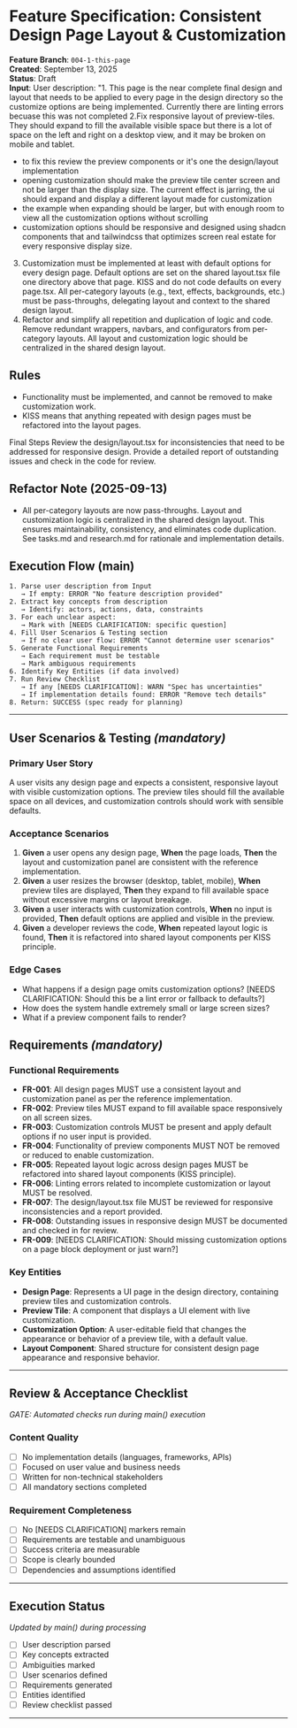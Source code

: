 # Feature Specification: Consistent Design Page Layout & Customization

**Feature Branch**: `004-1-this-page`  
**Created**: September 13, 2025  
**Status**: Draft  
**Input**: User description: "1. This page is the near complete final design and layout that needs to be applied to every page in the design directory so the customize options are being implemented. Currently there are linting errors becuase this was not completed
2.Fix responsive layout of preview-tiles. They should expand to fill the available visible space but there is a lot of space on the left and right on a desktop view, and it may be broken on mobile and tablet.
- to fix this review the preview components or it's one the design/layout implementation
- opening customization should make the preview tile center screen and not be larger than the display size. The current effect is jarring, the ui should expand and display a different layout made for customization
- the example when expanding should be larger, but with enough room to view all the customization options without scrolling
- customization options should be responsive and designed using shadcn components that and tailwindcss that optimizes screen real estate for every responsive display size.
3. Customization must be implemented at least with default options for every design page. Default options are set on the shared layout.tsx file one directory above that page. KISS and do not code defaults on every page.tsx. All per-category layouts (e.g., text, effects, backgrounds, etc.) must be pass-throughs, delegating layout and context to the shared design layout.
4. Refactor and simplify all repetition and duplication of logic and code. Remove redundant wrappers, navbars, and configurators from per-category layouts. All layout and customization logic should be centralized in the shared design layout.

## Rules

- Functionality must be implemented, and cannot be removed to make customization work.
- KISS means that anything repeated with design pages must be refactored into the layout pages. 

Final Steps
Review the design/layout.tsx for inconsistencies that need to be addressed for responsive design. Provide a detailed report of outstanding issues and check in the code for review.

## Refactor Note (2025-09-13)
- All per-category layouts are now pass-throughs. Layout and customization logic is centralized in the shared design layout. This ensures maintainability, consistency, and eliminates code duplication. See tasks.md and research.md for rationale and implementation details.

## Execution Flow (main)
```
1. Parse user description from Input
   → If empty: ERROR "No feature description provided"
2. Extract key concepts from description
   → Identify: actors, actions, data, constraints
3. For each unclear aspect:
   → Mark with [NEEDS CLARIFICATION: specific question]
4. Fill User Scenarios & Testing section
   → If no clear user flow: ERROR "Cannot determine user scenarios"
5. Generate Functional Requirements
   → Each requirement must be testable
   → Mark ambiguous requirements
6. Identify Key Entities (if data involved)
7. Run Review Checklist
   → If any [NEEDS CLARIFICATION]: WARN "Spec has uncertainties"
   → If implementation details found: ERROR "Remove tech details"
8. Return: SUCCESS (spec ready for planning)
```

---

## User Scenarios & Testing *(mandatory)*

### Primary User Story
A user visits any design page and expects a consistent, responsive layout with visible customization options. The preview tiles should fill the available space on all devices, and customization controls should work with sensible defaults.

### Acceptance Scenarios
1. **Given** a user opens any design page, **When** the page loads, **Then** the layout and customization panel are consistent with the reference implementation.
2. **Given** a user resizes the browser (desktop, tablet, mobile), **When** preview tiles are displayed, **Then** they expand to fill available space without excessive margins or layout breakage.
3. **Given** a user interacts with customization controls, **When** no input is provided, **Then** default options are applied and visible in the preview.
4. **Given** a developer reviews the code, **When** repeated layout logic is found, **Then** it is refactored into shared layout components per KISS principle.

### Edge Cases
- What happens if a design page omits customization options? [NEEDS CLARIFICATION: Should this be a lint error or fallback to defaults?]
- How does the system handle extremely small or large screen sizes?
- What if a preview component fails to render?

## Requirements *(mandatory)*

### Functional Requirements
- **FR-001**: All design pages MUST use a consistent layout and customization panel as per the reference implementation.
- **FR-002**: Preview tiles MUST expand to fill available space responsively on all screen sizes.
- **FR-003**: Customization controls MUST be present and apply default options if no user input is provided.
- **FR-004**: Functionality of preview components MUST NOT be removed or reduced to enable customization.
- **FR-005**: Repeated layout logic across design pages MUST be refactored into shared layout components (KISS principle).
- **FR-006**: Linting errors related to incomplete customization or layout MUST be resolved.
- **FR-007**: The design/layout.tsx file MUST be reviewed for responsive inconsistencies and a report provided.
- **FR-008**: Outstanding issues in responsive design MUST be documented and checked in for review.
- **FR-009**: [NEEDS CLARIFICATION: Should missing customization options on a page block deployment or just warn?]

### Key Entities
- **Design Page**: Represents a UI page in the design directory, containing preview tiles and customization controls.
- **Preview Tile**: A component that displays a UI element with live customization.
- **Customization Option**: A user-editable field that changes the appearance or behavior of a preview tile, with a default value.
- **Layout Component**: Shared structure for consistent design page appearance and responsive behavior.

---

## Review & Acceptance Checklist
*GATE: Automated checks run during main() execution*

### Content Quality
- [ ] No implementation details (languages, frameworks, APIs)
- [ ] Focused on user value and business needs
- [ ] Written for non-technical stakeholders
- [ ] All mandatory sections completed

### Requirement Completeness
- [ ] No [NEEDS CLARIFICATION] markers remain
- [ ] Requirements are testable and unambiguous  
- [ ] Success criteria are measurable
- [ ] Scope is clearly bounded
- [ ] Dependencies and assumptions identified

---

## Execution Status
*Updated by main() during processing*

- [ ] User description parsed
- [ ] Key concepts extracted
- [ ] Ambiguities marked
- [ ] User scenarios defined
- [ ] Requirements generated
- [ ] Entities identified
- [ ] Review checklist passed

---

